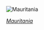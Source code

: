 
![Mauritania](https://www.gstatic.com/prettyearth/assets/full/6345.jpg)

*[Mauritania](https://www.google.com/maps/@19.632366,-16.493569,16z/data=!3m1!1e3)*
